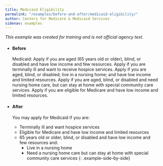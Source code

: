 ```yaml
---
title: Medicaid Eligibility
permalink: "/examples/before-and-after/medicaid-eligibility/"
author: Centers for Medicare & Medicaid Services
sidenav: examples
---
```


_This example was created for training and is not official agency text._

* #### Before

  Medicaid: Apply if you are aged (65 years old or older), blind, or disabled and have low income and few resources. Apply if you are terminally ill and want to receive hospice services. Apply if you are aged, blind, or disabled; live in a nursing home; and have low income and limited resources. Apply if you are aged, blind, or disabled and need nursing home care, but can stay at home with special community care services. Apply if you are eligible for Medicare and have low income and limited resources.

* #### After

  You may apply for Medicaid if you are:

  - Terminally ill and want hospice services
  - Eligible for Medicare and have low income and limited resources
  - 65 years old or older, blind, or disabled and have low income and few resources and:
    - Live in a nursing home
    - Need a nursing home care but can stay at home with special community care services
{: .example-side-by-side}
